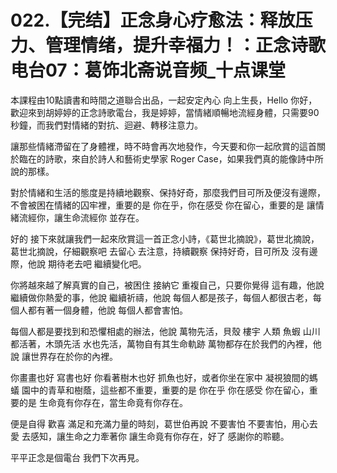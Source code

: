 # 022.【完结】正念身心疗愈法：释放压力、管理情绪，提升幸福力！：正念诗歌电台07：葛饰北斋说音频_十点课堂

本課程由10點讀書和時間之道聯合出品，一起安定內心 向上生長，Hello 你好，歡迎來到胡婷婷的正念詩歌電台，我是婷婷，當情緒順暢地流經身體，只需要90秒鐘，而我們對情緒的對抗、迴避、轉移注意力。

讓那些情緒滯留在了身體裡，時不時會再次地發作，今天要和你一起欣賞的這首關於臨在的詩歌，來自於詩人和藝術史學家 Roger Case，如果我們真的能像詩中所說的那樣。

對於情緒和生活的態度是持續地觀察、保持好奇，那麼我們目可所及便沒有邊際，不會被困在情緒的囚牢裡，重要的是 你在乎，你在感受 你在留心，重要的是 讓情緒流經你，讓生命流經你 並存在。

好的 接下來就讓我們一起來欣賞這一首正念小詩，《葛世北摘說》，葛世北摘說，葛世北摘說，仔細觀察吧 去留心 去注意，持續觀察 保持好奇，目可所及 沒有邊際，他說 期待老去吧 繼續變化吧。

你將越來越了解真實的自己，被困住 接納它 重複自己，只要你覺得 這有趣，他說 繼續做你熱愛的事，他說 繼續祈禱，他說 每個人都是孩子，每個人都很古老，每個人都有著一個身體，他說 每個人都會害怕。

每個人都是要找到和恐懼相處的辦法，他說 萬物先活，貝殼 樓宇 人類 魚蝦 山川都活著，木頭先活 水也先活，萬物自有其生命軌跡 萬物都存在於我們的內裡，他說 讓世界存在於你的內裡。

你畫畫也好 寫書也好 你看著樹木也好 抓魚也好，或者你坐在家中 凝視狼間的螞蟻 園中的青草和樹蔭，這些都不重要，重要的是 你在乎 你在感受 你在留心，重要的是 生命竟有你存在，當生命竟有你存在。

便是自得 歡喜 滿足和充滿力量的時刻，葛世伯再說 不要害怕 不要害怕，用心去愛 去感知，讓生命之力牽著你 讓生命竟有你存在，好了 感謝你的聆聽。

平平正念是個電台 我們下次再見。